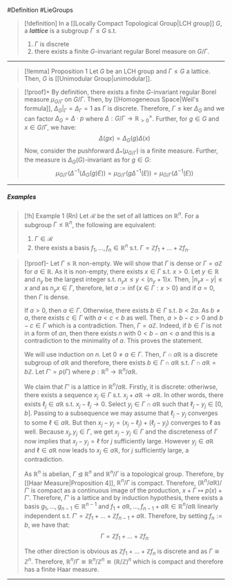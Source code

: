 #Definition #LieGroups 

> [!definition]
> In a [[Locally Compact Topological Group|LCH group]] $G$, a ***lattice*** is a subgroup $\Gamma\leq G$ s.t. 
> 1. $\Gamma$ is discrete
> 2. there exists a finite $G$-invariant regular Borel measure on $G / \Gamma$.
---
> [!lemma] Proposition 1
> Let $G$ be an LCH group and $\Gamma\leq G$ a lattice. Then, $G$ is [[Unimodular Group|unimodular]].

> [!proof]+
> By definition, there exists a finite $G$-invariant regular Borel measure $\mu_{G / \Gamma}$ on $G / \Gamma$. Then, by [[Homogeneous Space|Weil's formula]], $\Delta_{G}|_{\Gamma}=\Delta_{\Gamma}=1$ as $\Gamma$ is discrete. Therefore, $\Gamma\leq\text{ker }\Delta_{G}$ and we can factor $\Delta_{G}=\Delta \cdot p$ where $\Delta:G / \Gamma\to \mathbb{R}_{>0}^\times$. Further, for $g\in G$ and $x\in G / \Gamma$, we have: $$\Delta(gx)=\Delta_{G}(g)\Delta(x)$$Now, consider the pushforward $\Delta_{*}(\mu_{G / \Gamma})$ is a finite measure. Further, the measure is $\Delta_{G}(G)$-invariant as for $g\in G$: $$\mu_{G / \Gamma}(\Delta ^{-1}(\Delta_{G}(g)E))=\mu_{G / \Gamma}(g\Delta ^{-1}(E))=\mu_{G / \Gamma}(\Delta ^{-1}(E))$$ 
---
##### Examples
> [!h] Example 1 (Rn)
> Let $\mathcal{R}$ be the set of all lattices on $\mathbb{R}^n$. For a subgroup $\Gamma\leq \mathbb{R}^n$, the following are equivalent:
> 1. $\Gamma\in \mathcal{R}$
> 2. there exists a basis $f_{1},\dots,f_{n}\in \mathbb{R}^n$ s.t. $\Gamma=\mathbb{Z}f_{1}+\dots+\mathbb{Z}f_{n}$.

> [!proof]-
> Let $\Gamma\leq \mathbb{R}$ non-empty. We will show that $\Gamma$ is dense or $\Gamma=a\mathbb{Z}$ for $a\in \mathbb{R}$. As it is non-empty, there exists $x\in \Gamma$ s.t. $x>0$. Let $y\in \mathbb{R}$ and $n_{y}$ be the largest integer s.t. $n_{y}x\leq y<(n_{y}+1)x$. Then, $\left| n_{y}x-y \right|\leq x$ and as $n_{y}x\in \Gamma$, therefore, let $a:=\inf\{ x\in \Gamma: x>0 \}$ and if $a=0$, then $\Gamma$ is dense.
> 
> If $a>0$, then $a\in \Gamma$. Otherwise, there exists $b\in \Gamma$ s.t. $b<2a$. As $b\neq a$, there exists $c\in \Gamma$ with $a<c<b$ as well. Then, $a>b-c>0$ and $b-c\in \Gamma$ which is a contradiction. Then, $\Gamma=a\mathbb{Z}$. Indeed, if $b\in \Gamma$ is not in a form of $an$, then there exists $n$ with $0<b-an<a$ and this is a contradiction to the minimality of $a$. This proves the statement.
> 
> We will use induction on $n$. Let $0\neq a\in \Gamma$. Then, $\Gamma \cap a\mathbb{R}$ is a discrete subgroup of $a\mathbb{R}$ and therefore, there exists $b\in \Gamma \cap a\mathbb{R}$ s.t. $\Gamma \cap a\mathbb{R}=b\mathbb{Z}$. Let $\Gamma'=p(\Gamma )$ where $p:\mathbb{R}^n\to \mathbb{R}^n /a\mathbb{R}$. 
> 
> We claim that $\Gamma'$ is a lattice in $\mathbb{R}^n / a\mathbb{R}$. Firstly, it is discrete: otheriwse, there exists a sequence $x_{j}\in \Gamma$ s.t. $x_{j}+a\mathbb{R}\to a\mathbb{R}$. In other words, there exists $\ell_{j}\in a\mathbb{R}$ s.t. $x_{j}-\ell_{j}\to 0$. Select $y_{j}\in \Gamma \cap a\mathbb{R}$ such that $\ell_{j}-y_{j}\in [0,b]$. Passing to a subsequence we may assume that $\ell_{j}-y_{j}$ converges to some $\ell\in a\mathbb{R}$. But then $x_{j}-y_{j}=(x_{j}-\ell_{j})+(\ell_{j}-y_{j})$ converges to $\ell$ as well. Because $x_{j},y_{j}\in \Gamma$, we get $x_{j}-y_{j}\in \Gamma$ and the discreteness of $\Gamma$ now implies that $x_{j}-y_{j}=\ell$ for $j$ sufficiently large. However $y_{j}\in a\mathbb{R}$ and $\ell\in a\mathbb{R}$ now leads to $x_{j}\in a\mathbb{R}$, for $j$ sufficiently large, a contradiction. 
> 
> As $\mathbb{R}^n$ is abelian, $\Gamma\unlhd \mathbb{R}^n$ and   $\mathbb{R}^n / \Gamma$ is a topological group. Therefore, by [[Haar Measure|Proposition 4]], $\mathbb{R}^n / \Gamma$ is compact. Therefore, $(\mathbb{R}^n / a\mathbb{R}) / \Gamma'$ is compact as a continuous image of the production, $x+\Gamma\mapsto p(x)+\Gamma'$. Therefore, $\Gamma'$ is a lattice and by induction hypothesis, there exists a basis $g_{1},\dots,g_{n-1}\in \mathbb{R}^{n-1}$ and $f_{1}+a\mathbb{R},\dots,f_{n-1}+a\mathbb{R}\in \mathbb{R}^n / a\mathbb{R}$ linearly independent s.t. $\Gamma'=\mathbb{Z} f_{1}+\dots+\mathbb{Z}f_{n-1}+a\mathbb{R}$. Therefore, by setting $f_{n}:=b$, we have that: $$\Gamma=\mathbb{Z}f_{1}+\dots+\mathbb{Z}f_{n}$$ 
> 
> The other direction is obvious as $\mathbb{Z}f_{1}+\dots+\mathbb{Z}f_{n}$ is discrete and as $\Gamma\cong \mathbb{Z}^n$. Therefore, $\mathbb{R}^n / \Gamma\cong \mathbb{R}^n / \mathbb{Z}^n\cong (\mathbb{R} / \mathbb{Z})^n$ which is compact and therefore has a finite Haar measure.
---
